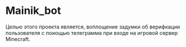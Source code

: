# Mainik_bot
Целью этого проекта является, воплощение задумки об верифкации пользователя с поиощью телеграмма при входе на игровой сервер Minecraft.

